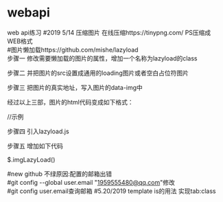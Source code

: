 # webapi  
web api练习
#2019 5/14 压缩图片 在线压缩https://tinypng.com/  PS压缩成WEB格式  
#图片懒加载https://github.com/mishe/lazyload  
步骤一
修改需要懒加载的图片的属性，增加一个名称为lazyload的class

步骤二
并把图片的src设置成通用的loading图片或者空白占位符图片

步骤三
把图片的真实地址，写入图片的data-img中

经过以上三部，图片的html代码变成如下格式：

//示例
<!-- <img src="loading.gif" data-img="a.jpg" class="lazyload"> -->
步骤四
引入lazyload.js

步骤五
增加如下代码

$.imgLazyLoad()  

#new  github 不绿原因:配置的邮箱出错  
#git config --global user.email "1959555480@qq.com"修改  
#git config user.email查询邮箱 
#5.20/2019 template is的用法 实现tab:class

